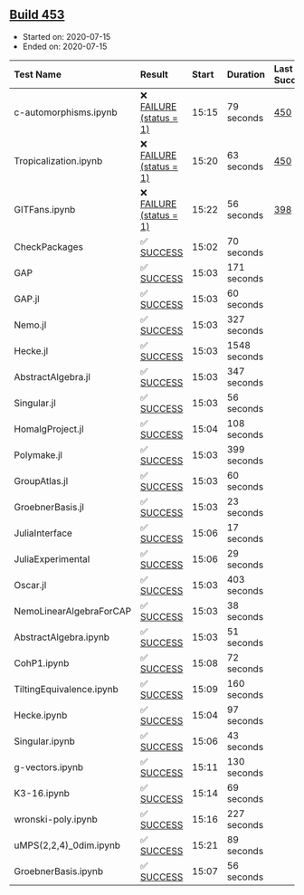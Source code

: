 ## [Build 453](https://oscarci.mathematik.uni-kl.de/job/oscar-stable/453/)

* Started on: 2020-07-15
* Ended on: 2020-07-15

| Test Name    | Result | Start | Duration | Last Success | First Failure |
|:-------------|:-------|:------|:---------|:-------------|:--------------|
| c-automorphisms.ipynb | ❌ [FAILURE (status = 1)](https://oscarci.mathematik.uni-kl.de/job/oscar-stable/453/artifact/logs/build-453/c-automorphisms.ipynb.log) | 15:15 | 79 seconds | [450](https://oscarci.mathematik.uni-kl.de/job/oscar-stable/450/) | [451](https://oscarci.mathematik.uni-kl.de/job/oscar-stable/451/) |
| Tropicalization.ipynb | ❌ [FAILURE (status = 1)](https://oscarci.mathematik.uni-kl.de/job/oscar-stable/453/artifact/logs/build-453/Tropicalization.ipynb.log) | 15:20 | 63 seconds | [450](https://oscarci.mathematik.uni-kl.de/job/oscar-stable/450/) | [451](https://oscarci.mathematik.uni-kl.de/job/oscar-stable/451/) |
| GITFans.ipynb | ❌ [FAILURE (status = 1)](https://oscarci.mathematik.uni-kl.de/job/oscar-stable/453/artifact/logs/build-453/GITFans.ipynb.log) | 15:22 | 56 seconds | [398](https://oscarci.mathematik.uni-kl.de/job/oscar-stable/398/) | [399](https://oscarci.mathematik.uni-kl.de/job/oscar-stable/399/) |
| CheckPackages | ✅ [SUCCESS](https://oscarci.mathematik.uni-kl.de/job/oscar-stable/453/artifact/logs/build-453/CheckPackages.log) | 15:02 | 70 seconds |  |  |
| GAP | ✅ [SUCCESS](https://oscarci.mathematik.uni-kl.de/job/oscar-stable/453/artifact/logs/build-453/GAP.log) | 15:03 | 171 seconds |  |  |
| GAP.jl | ✅ [SUCCESS](https://oscarci.mathematik.uni-kl.de/job/oscar-stable/453/artifact/logs/build-453/GAP.jl.log) | 15:03 | 60 seconds |  |  |
| Nemo.jl | ✅ [SUCCESS](https://oscarci.mathematik.uni-kl.de/job/oscar-stable/453/artifact/logs/build-453/Nemo.jl.log) | 15:03 | 327 seconds |  |  |
| Hecke.jl | ✅ [SUCCESS](https://oscarci.mathematik.uni-kl.de/job/oscar-stable/453/artifact/logs/build-453/Hecke.jl.log) | 15:03 | 1548 seconds |  |  |
| AbstractAlgebra.jl | ✅ [SUCCESS](https://oscarci.mathematik.uni-kl.de/job/oscar-stable/453/artifact/logs/build-453/AbstractAlgebra.jl.log) | 15:03 | 347 seconds |  |  |
| Singular.jl | ✅ [SUCCESS](https://oscarci.mathematik.uni-kl.de/job/oscar-stable/453/artifact/logs/build-453/Singular.jl.log) | 15:03 | 56 seconds |  |  |
| HomalgProject.jl | ✅ [SUCCESS](https://oscarci.mathematik.uni-kl.de/job/oscar-stable/453/artifact/logs/build-453/HomalgProject.jl.log) | 15:04 | 108 seconds |  |  |
| Polymake.jl | ✅ [SUCCESS](https://oscarci.mathematik.uni-kl.de/job/oscar-stable/453/artifact/logs/build-453/Polymake.jl.log) | 15:03 | 399 seconds |  |  |
| GroupAtlas.jl | ✅ [SUCCESS](https://oscarci.mathematik.uni-kl.de/job/oscar-stable/453/artifact/logs/build-453/GroupAtlas.jl.log) | 15:03 | 60 seconds |  |  |
| GroebnerBasis.jl | ✅ [SUCCESS](https://oscarci.mathematik.uni-kl.de/job/oscar-stable/453/artifact/logs/build-453/GroebnerBasis.jl.log) | 15:03 | 23 seconds |  |  |
| JuliaInterface | ✅ [SUCCESS](https://oscarci.mathematik.uni-kl.de/job/oscar-stable/453/artifact/logs/build-453/JuliaInterface.log) | 15:06 | 17 seconds |  |  |
| JuliaExperimental | ✅ [SUCCESS](https://oscarci.mathematik.uni-kl.de/job/oscar-stable/453/artifact/logs/build-453/JuliaExperimental.log) | 15:06 | 29 seconds |  |  |
| Oscar.jl | ✅ [SUCCESS](https://oscarci.mathematik.uni-kl.de/job/oscar-stable/453/artifact/logs/build-453/Oscar.jl.log) | 15:03 | 403 seconds |  |  |
| NemoLinearAlgebraForCAP | ✅ [SUCCESS](https://oscarci.mathematik.uni-kl.de/job/oscar-stable/453/artifact/logs/build-453/NemoLinearAlgebraForCAP.log) | 15:03 | 38 seconds |  |  |
| AbstractAlgebra.ipynb | ✅ [SUCCESS](https://oscarci.mathematik.uni-kl.de/job/oscar-stable/453/artifact/logs/build-453/AbstractAlgebra.ipynb.log) | 15:03 | 51 seconds |  |  |
| CohP1.ipynb | ✅ [SUCCESS](https://oscarci.mathematik.uni-kl.de/job/oscar-stable/453/artifact/logs/build-453/CohP1.ipynb.log) | 15:08 | 72 seconds |  |  |
| TiltingEquivalence.ipynb | ✅ [SUCCESS](https://oscarci.mathematik.uni-kl.de/job/oscar-stable/453/artifact/logs/build-453/TiltingEquivalence.ipynb.log) | 15:09 | 160 seconds |  |  |
| Hecke.ipynb | ✅ [SUCCESS](https://oscarci.mathematik.uni-kl.de/job/oscar-stable/453/artifact/logs/build-453/Hecke.ipynb.log) | 15:04 | 97 seconds |  |  |
| Singular.ipynb | ✅ [SUCCESS](https://oscarci.mathematik.uni-kl.de/job/oscar-stable/453/artifact/logs/build-453/Singular.ipynb.log) | 15:06 | 43 seconds |  |  |
| g-vectors.ipynb | ✅ [SUCCESS](https://oscarci.mathematik.uni-kl.de/job/oscar-stable/453/artifact/logs/build-453/g-vectors.ipynb.log) | 15:11 | 130 seconds |  |  |
| K3-16.ipynb | ✅ [SUCCESS](https://oscarci.mathematik.uni-kl.de/job/oscar-stable/453/artifact/logs/build-453/K3-16.ipynb.log) | 15:14 | 69 seconds |  |  |
| wronski-poly.ipynb | ✅ [SUCCESS](https://oscarci.mathematik.uni-kl.de/job/oscar-stable/453/artifact/logs/build-453/wronski-poly.ipynb.log) | 15:16 | 227 seconds |  |  |
| uMPS(2,2,4)_0dim.ipynb | ✅ [SUCCESS](https://oscarci.mathematik.uni-kl.de/job/oscar-stable/453/artifact/logs/build-453/uMPS-2-2-4-_0dim.ipynb.log) | 15:21 | 89 seconds |  |  |
| GroebnerBasis.ipynb | ✅ [SUCCESS](https://oscarci.mathematik.uni-kl.de/job/oscar-stable/453/artifact/logs/build-453/GroebnerBasis.ipynb.log) | 15:07 | 56 seconds |  |  |
